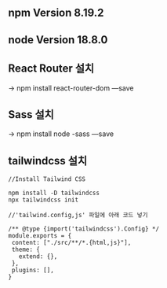 ## npm Version 8.19.2


## node Version 18.8.0

## React Router 설치
-> npm install react-router-dom —save

## Sass 설치
-> npm install node -sass —save

## tailwindcss 설치

 ```node
 //Install Tailwind CSS
 
 npm install -D tailwindcss
 npx tailwindcss init
 
 //'tailwind.config,js' 파일에 아래 코드 넣기
 
 /** @type {import('tailwindcss').Config} */
module.exports = {
  content: ["./src/**/*.{html,js}"],
  theme: {
    extend: {},
  },
  plugins: [],
}
```
